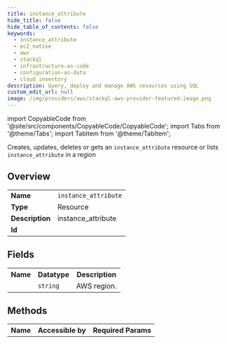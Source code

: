 ```yaml
---
title: instance_attribute
hide_title: false
hide_table_of_contents: false
keywords:
  - instance_attribute
  - ec2_native
  - aws
  - stackql
  - infrastructure-as-code
  - configuration-as-data
  - cloud inventory
description: Query, deploy and manage AWS resources using SQL
custom_edit_url: null
image: /img/providers/aws/stackql-aws-provider-featured-image.png
---
```


import CopyableCode from '@site/src/components/CopyableCode/CopyableCode';
import Tabs from '@theme/Tabs';
import TabItem from '@theme/TabItem';

Creates, updates, deletes or gets an <code>instance_attribute</code> resource or lists <code>instance_attribute</code> in a region

## Overview
<table><tbody>
<tr><td><b>Name</b></td><td><code>instance_attribute</code></td></tr>
<tr><td><b>Type</b></td><td>Resource</td></tr>
<tr><td><b>Description</b></td><td>instance_attribute</td></tr>
<tr><td><b>Id</b></td><td><CopyableCode code="aws.ec2_native.instance_attribute" /></td></tr>
</tbody></table>

## Fields
<table><tbody><tr><th>Name</th><th>Datatype</th><th>Description</th></tr><tr><td><CopyableCode code="region" /></td><td><code>string</code></td><td>AWS region.</td></tr>
</tbody></table>

## Methods

<table><tbody>
  <tr>
    <th>Name</th>
    <th>Accessible by</th>
    <th>Required Params</th>
  </tr>
</tbody></table>






